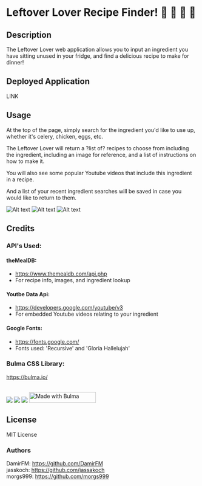 # Leftover Lover Recipe Finder! 🥬  🍎  🥚  🥩

## Description
The Leftover Lover web application allows you to input an ingredient you have sitting unused in your fridge, and find a delicious recipe to make for dinner!

## Deployed Application
LINK

## Usage
At the top of the page, simply search for the ingredient you'd like to use up, whether it's celery, chicken, eggs, etc.

The Leftover Lover will return a ?list of? recipes to choose from including the ingredient, including an image for reference, and a list of instructions on how to make it.

You will also see some popular Youtube videos that include this ingredient in a recipe.

And a list of your recent ingredient searches will be saved in case you would like to return to them.

![Alt text](./Assets/images/Opening%20Page.gif "Opening Page")
![Alt text](./Assets/images/Search%20Result.gif "Search Result")
![Alt text](./Assets/images/Recent%20Search.gif "Recent Search")


## Credits
### API's Used:
#### theMealDB: 
 - https://www.themealdb.com/api.php
 - For recipe info, images, and ingredient lookup
#### Youtbe Data Api: 
 - https://developers.google.com/youtube/v3
 - For embedded Youtube videos relating to your ingredient

#### Google Fonts: 
 - https://fonts.google.com/
 - Fonts used: 'Recursive' and 'Gloria Hallelujah'

### Bulma CSS Library: 
https://bulma.io/

<br>
<img src="https://img.shields.io/badge/CSS3-1572B6?style=for-the-badge&logo=css3&logoColor=white" />    
<img src="https://img.shields.io/badge/HTML5-E34F26?style=for-the-badge&logo=html5&logoColor=white" />  
<img src="https://img.shields.io/badge/JavaScript-F7DF1E?style=for-the-badge&logo=javascript&logoColor=black" />  
<img src="https://bulma.io/images/made-with-bulma.png" alt="Made with Bulma" width="176" height="28">

## License
MIT License

### Authors
DamirFM: https://github.com/DamirFM <br>
jasskoch: https://github.com/jassakoch <br>
morgs999: https://github.com/morgs999 <br>
